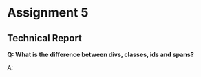 
<h1>Assignment 5</h1>
  <h2>Technical Report</h2>


<b>Q: What is the difference between divs, classes, ids and spans?</b>

A:
